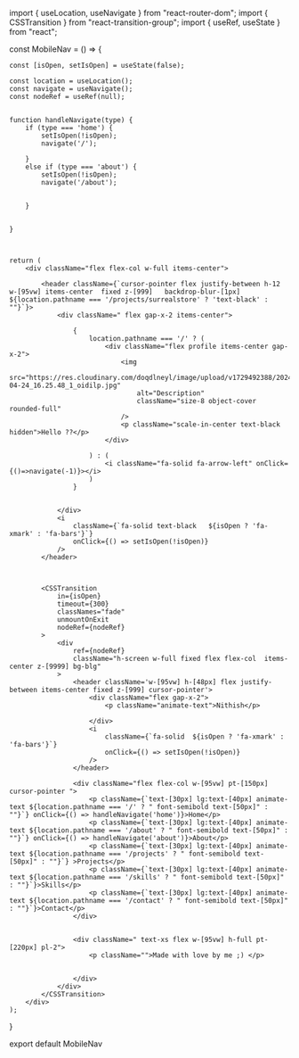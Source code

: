 import { useLocation, useNavigate } from "react-router-dom";
import { CSSTransition } from "react-transition-group";
import { useRef, useState } from "react";





const MobileNav = () => {

    const [isOpen, setIsOpen] = useState(false);

    const location = useLocation();
    const navigate = useNavigate();
    const nodeRef = useRef(null);


    function handleNavigate(type) {
        if (type === 'home') {
            setIsOpen(!isOpen);
            navigate('/');

        }
        else if (type === 'about') {
            setIsOpen(!isOpen);
            navigate('/about');


        }


    }



    return (
        <div className="flex flex-col w-full items-center">

            <header className={`cursor-pointer flex justify-between h-12 w-[95vw] items-center  fixed z-[999]   backdrop-blur-[1px] ${location.pathname === '/projects/surrealstore' ? 'text-black' : ""}`}>
                <div className=" flex gap-x-2 items-center">

                    {
                        location.pathname === '/' ? (
                            <div className="flex profile items-center gap-x-2">
                                <img
                                    src="https://res.cloudinary.com/doqdlneyl/image/upload/v1729492388/2024-04-24_16.25.48_1_oidilp.jpg"
                                    alt="Description"
                                    className="size-8 object-cover rounded-full"
                                />
                                <p className="scale-in-center text-black hidden">Hello ??</p>
                            </div>

                        ) : (
                            <i className="fa-solid fa-arrow-left" onClick={()=>navigate(-1)}></i>
                        )
                    }


                </div>
                <i
                    className={`fa-solid text-black   ${isOpen ? 'fa-xmark' : 'fa-bars'}`}
                    onClick={() => setIsOpen(!isOpen)}
                />
            </header>



            <CSSTransition
                in={isOpen}
                timeout={300}
                classNames="fade"
                unmountOnExit
                nodeRef={nodeRef}
            >
                <div
                    ref={nodeRef}
                    className="h-screen w-full fixed flex flex-col  items-center z-[9999] bg-blg"
                >
                    <header className='w-[95vw] h-[48px] flex justify-between items-center fixed z-[999] cursor-pointer'>
                        <div className="flex gap-x-2">
                            <p className="animate-text">Nithish</p>

                        </div>
                        <i
                            className={`fa-solid  ${isOpen ? 'fa-xmark' : 'fa-bars'}`}
                            onClick={() => setIsOpen(!isOpen)}
                        />
                    </header>

                    <div className="flex flex-col w-[95vw] pt-[150px] cursor-pointer ">
                        <p className={`text-[30px] lg:text-[40px] animate-text ${location.pathname === '/' ? " font-semibold text-[50px]" : ""}`} onClick={() => handleNavigate('home')}>Home</p>
                        <p className={`text-[30px] lg:text-[40px] animate-text ${location.pathname === '/about' ? " font-semibold text-[50px]" : ""}`} onClick={() => handleNavigate('about')}>About</p>
                        <p className={`text-[30px] lg:text-[40px] animate-text ${location.pathname === '/projects' ? " font-semibold text-[50px]" : ""}`} >Projects</p>
                        <p className={`text-[30px] lg:text-[40px] animate-text ${location.pathname === '/skills' ? " font-semibold text-[50px]" : ""}`}>Skills</p>
                        <p className={`text-[30px] lg:text-[40px] animate-text ${location.pathname === '/contact' ? " font-semibold text-[50px]" : ""}`}>Contact</p>
                    </div>


                    <div className=" text-xs flex w-[95vw] h-full pt-[220px] pl-2">
                        <p className="">Made with love by me ;) </p>


                    </div>
                </div>
            </CSSTransition>
        </div>
    );
}

export default MobileNav